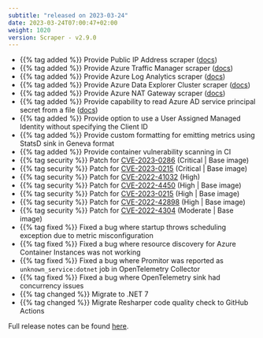 ```yaml
---
subtitle: "released on 2023-03-24"
date: 2023-03-24T07:00:47+02:00
weight: 1020
version: Scraper - v2.9.0
---
```


- {{% tag added %}} Provide Public IP Address scraper ([docs](https://docs.promitor.io/unreleased/scraping/providers/public-ip-address.md))
- {{% tag added %}} Provide Azure Traffic Manager scraper ([docs](https://docs.promitor.io/unreleased/scraping/providers/traffic-manager.md))
- {{% tag added %}} Provide Azure Log Analytics scraper ([docs](https://docs.promitor.io/unreleased/scraping/providers/log-analytics/))
- {{% tag added %}} Provide Azure Data Explorer Cluster scraper ([docs](https://docs.promitor.io/unreleased/scraping/providers/data-explorer-clusters.md))
- {{% tag added %}} Provide Azure NAT Gateway scraper ([docs](https://docs.promitor.io/unreleased/scraping/providers/nat-gateway.md))
- {{% tag added %}} Provide capability to read Azure AD service principal secret from a file ([docs](https://docs.promitor.io/v2.9/security/azure-authentication/#service-principle-authentication))
- {{% tag added %}} Provide option to use a User Assigned Managed Identity without specifying the Client ID
- {{% tag added %}} Provide custom formatting for emitting metrics using StatsD sink in Geneva format
- {{% tag added %}} Provide container vulnerability scanning in CI
- {{% tag security %}} Patch for [CVE-2023-0286](https://github.com/advisories/GHSA-x4qr-2fvf-3mr5) (Critical | Base image)
- {{% tag security %}} Patch for [CVE-2023-0215](https://github.com/advisories/GHSA-x4qr-2fvf-3mr5) (Critical | Base image)
- {{% tag security %}} Patch for [CVE-2022-41032](https://github.com/advisories/GHSA-g3q9-xf95-8hp5) (High)
- {{% tag security %}} Patch for [CVE-2022-4450](https://github.com/advisories/GHSA-v5w6-wcm8-jm4q) (High | Base image)
- {{% tag security %}} Patch for [CVE-2023-0215](https://github.com/advisories/GHSA-r7jw-wp68-3xch) (High | Base image)
- {{% tag security %}} Patch for [CVE-2022-42898](https://access.redhat.com/security/cve/cve-2022-42898) (High | Base image)
- {{% tag security %}} Patch for [CVE-2022-4304](https://github.com/advisories/GHSA-p52g-cm5j-mjv4) (Moderate | Base image)
- {{% tag fixed %}} Fixed a bug where startup throws scheduling exception due to metric misconfiguration
- {{% tag fixed %}} Fixed a bug where resource discovery for Azure Container Instances was not working
- {{% tag fixed %}} Fixed a bug where Promitor was reported as `unknown_service:dotnet` job in OpenTelemetry Collector
- {{% tag fixed %}} Fixed a bug where OpenTelemetry sink had concurrency issues
- {{% tag changed %}} Migrate to .NET 7
- {{% tag changed %}} Migrate Resharper code quality check to GitHub Actions

Full release notes can be found [here](https://github.com/tomkerkhove/promitor/releases/tag/Scraper-v2.9.0).
